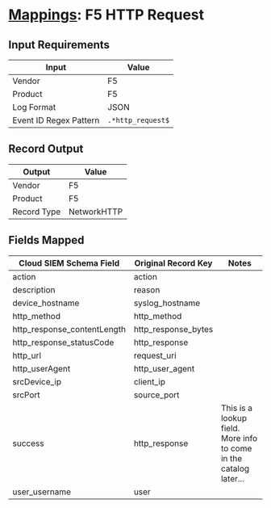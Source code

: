 # [Mappings](README.md): F5 HTTP Request

## Input Requirements

|Input|Value|
|-----|-----|
|Vendor|F5|
|Product|F5|
|Log Format|JSON|
|Event ID Regex Pattern|`.*http_request$`|

## Record Output

|Output|Value|
|------|-----|
|Vendor|F5|
|Product|F5|
|Record Type|NetworkHTTP|

## Fields Mapped

|Cloud SIEM Schema Field|Original Record Key|Notes|
|-----------------------|-------------------|-----|
|action|action||
|description|reason||
|device_hostname|syslog_hostname||
|http_method|http_method||
|http_response_contentLength|http_response_bytes||
|http_response_statusCode|http_response||
|http_url|request_uri||
|http_userAgent|http_user_agent||
|srcDevice_ip|client_ip||
|srcPort|source_port||
|success|http_response|This is a lookup field. More info to come in the catalog later...|
|user_username|user||

